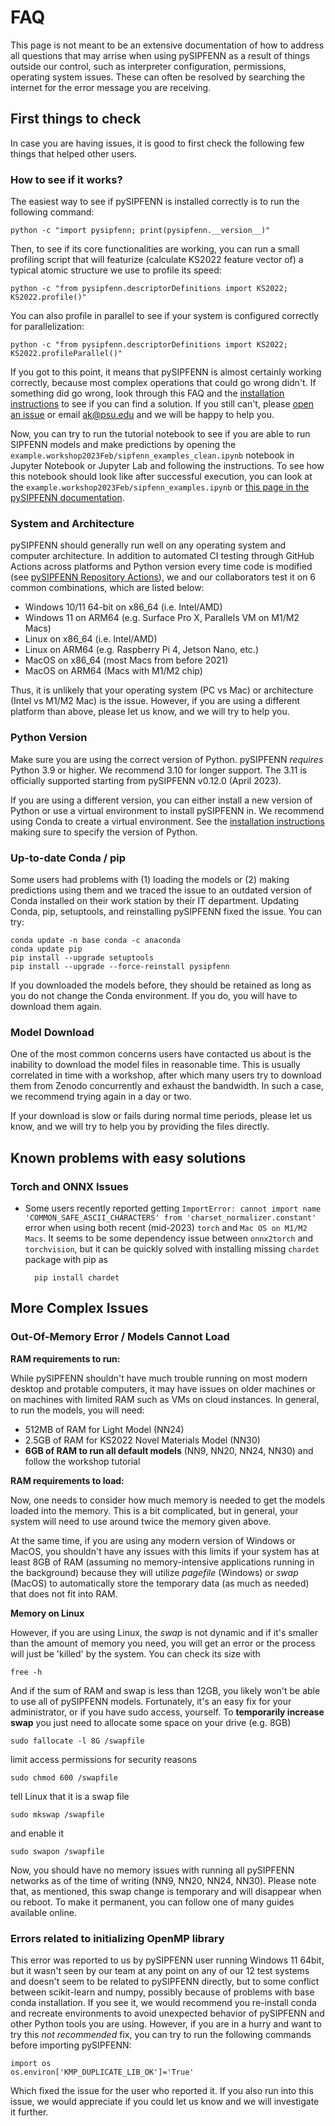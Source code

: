 # FAQ

This page is not meant to be an extensive documentation of how to address all questions
that may arrise when using pySIPFENN as a result of things outside our control, such as
interpreter configuration, permissions, operating system issues. These can often be 
resolved by searching the internet for the error message you are receiving.

## First things to check

In case you are having issues, it is good to first check the following few things that
helped other users.

### How to see if it works?

The easiest way to see if pySIPFENN is installed correctly is to run the following command:

    python -c "import pysipfenn; print(pysipfenn.__version__)"

Then, to see if its core functionalities are working, you can run a small profiling script that will featurize
(calculate KS2022 feature vector of) a typical atomic structure we use to profile its speed:

    python -c "from pysipfenn.descriptorDefinitions import KS2022; KS2022.profile()"

You can also profile in parallel to see if your system is configured correctly for parallelization:

    python -c "from pysipfenn.descriptorDefinitions import KS2022; KS2022.profileParallel()"

If you got to this point, it means that pySIPFENN is almost certainly working correctly, because most complex operations
that could go wrong didn't. If something did go wrong, look through this FAQ and the [installation instructions](install.md)
to see if you can find a solution. If you still can't, please [open an issue](https://github.com/PhasesResearchLab/pySIPFENN/issues) 
or email [ak@psu.edu](mailto:ak@psu.edu) and we will be happy to help you.

Now, you can try to run the tutorial notebook to see if you are able to run SIPFENN models
and make predictions by opening the `example.workshop2023Feb/sipfenn_examples_clean.ipynb` notebook in Jupyter Notebook
or Jupyter Lab and following the instructions. To see how this notebook should look like after successful execution,
you can look at the `example.workshop2023Feb/sipfenn_examples.ipynb` or [this page in the pySIPFENN documentation](
https://pysipfenn.readthedocs.io/en/stable/examples/sipfenn_examples.html#pysipfenn-mgf-psu-workshop-feb-2023). 


### System and Architecture 

pySIPFENN should generally run well on any operating system and computer architecture. In addition to automated CI
testing through GitHub Actions across platforms and Python version every time code is modified (see 
[pySIPFENN Repository Actions](https://github.com/PhasesResearchLab/pySIPFENN/actions)), we and our collaborators test it on 6 common 
combinations, which are listed below:
   - Windows 10/11 64-bit on x86_64 (i.e. Intel/AMD)
   - Windows 11 on ARM64 (e.g. Surface Pro X, Parallels VM on M1/M2 Macs)
   - Linux on x86_64 (i.e. Intel/AMD)
   - Linux on ARM64 (e.g. Raspberry Pi 4, Jetson Nano, etc.)
   - MacOS on x86_64 (most Macs from before 2021)
   - MacOS on ARM64 (Macs with M1/M2 chip)
   
Thus, it is unlikely that your operating system (PC vs Mac) or architecture (Intel 
vs M1/M2 Mac) is the issue. However, if you are using a different platform than above, please 
let us know, and we will try to help you.

### Python Version
Make sure you are using the correct version of Python. pySIPFENN _requires_ Python 3.9 or
higher. We recommend 3.10 for longer support. The 3.11 is officially supported starting from
pySIPFENN v0.12.0 (April 2023).

If you are using a different version, you can either install a new version of
Python or use a virtual environment to install pySIPFENN in. We recommend using
Conda to create a virtual environment. See the [installation instructions](install.md)
making sure to specify the version of Python.

### Up-to-date Conda / pip 

Some users had problems with (1) loading the models or (2) making predictions using them
and we traced the issue to an outdated version of Conda installed on their work station
by their IT department. Updating Conda, pip, setuptools, and reinstalling pySIPFENN fixed the issue.
You can try:

    conda update -n base conda -c anaconda
    conda update pip
    pip install --upgrade setuptools
    pip install --upgrade --force-reinstall pysipfenn

If you downloaded the models before, they should be retained as long as you do not
change the Conda environment. If you do, you will have to download them again.

### Model Download
One of the most common concerns users have contacted us about is the inability to download
the model files in reasonable time. This is usually correlated in time with a workshop, 
after which many users try to download them from Zenodo concurrently and exhaust the
bandwidth. In such a case, we recommend trying again in a day or two.

If your download is slow or fails during normal time periods, please let us know, and we
will try to help you by providing the files directly.

## Known problems with easy solutions

### Torch and ONNX Issues

- Some users recently reported getting `ImportError: cannot import name 'COMMON_SAFE_ASCII_CHARACTERS' from 'charset_normalizer.constant'` error when using both recent (mid-2023) `torch` and `Mac OS on M1/M2 Macs`. It seems to be some dependency issue between `onnx2torch` and `torchvision`, but it can be quickly solved with installing missing `chardet` package with pip as

        pip install chardet

## More Complex Issues

### Out-Of-Memory Error / Models Cannot Load

**RAM requirements to run:**

While pySIPFENN shouldn't have much trouble running on most modern desktop and protable
computers, it may have issues on older machines or on machines with limited RAM such as
VMs on cloud instances. In general, to run the models, you will need:   
- 512MB of RAM for Light Model (NN24)
- 2.5GB of RAM for KS2022 Novel Materials Model (NN30)
- **6GB of RAM to run all default models** (NN9, NN20, NN24, NN30) and follow the workshop tutorial

**RAM requirements to load:**

Now, one needs to consider how much memory is needed to get the models loaded into the
memory. This is a bit complicated, but in general, your system will need to use around twice the memory
given above. 

At the same time, if you are using any modern version of Windows or MacOS, you shouldn't have any issues with this 
limits if your system has at least 8GB of RAM (assuming no memory-intensive applications
running in the background) because they will utilize _pagefile_ (Windows) or _swap_ (MacOS) to automatically 
store the temporary data (as much as needed) that does not fit into RAM.

**Memory on Linux**

However, if you are using Linux, the _swap_ is not dynamic and if it's smaller than the
amount of memory you need, you will get an error or the process will just be 'killed' by the system. You can check
its size with

    free -h

And if the sum of RAM and swap is less than 12GB, you likely won't be able to use all of 
pySIPFENN models. Fortunately, it's an easy fix for your administrator, or if you have sudo 
access, yourself. To **temporarily increase swap** you just need to allocate some space on 
your drive (e.g. 8GB)

    sudo fallocate -l 8G /swapfile

limit access permissions for security reasons

    sudo chmod 600 /swapfile

tell Linux that it is a swap file 

    sudo mkswap /swapfile

and enable it

    sudo swapon /swapfile

Now, you should have no memory issues with running all pySIPFENN networks as of the time 
of writing (NN9, NN20, NN24, NN30). Please note that, as mentioned, this swap change is
temporary and will disappear when ou reboot. To make it permanent, you can follow one of
many guides available online.

### Errors related to initializing OpenMP library

This error was reported to us by pySIPFENN user running Windows 11 64bit, but it wasn't seen by our team at any point 
on any of our 12 test systems and doesn't seem to be related to pySIPFENN directly, but to some conflict between 
scikit-learn and numpy, possibly because of problems with base conda installation. If you see it, we would recommend you 
re-install conda and recreate environments to avoid unexpected behavior of pySIPFENN and other Python tools you are using.
However, if you are in a hurry and want to try this _not recommended_ fix, you can try to run the following commands before
importing pySIPFENN:

    import os
    os.environ['KMP_DUPLICATE_LIB_OK']='True'

Which fixed the issue for the user who reported it. If you also run into this issue, we would appreciate if you could
let us know and we will investigate it further.